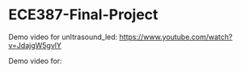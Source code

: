 # ECE387-Final-Project

Demo video for unltrasound_led: https://www.youtube.com/watch?v=JdajgW5gvlY

Demo video for:
